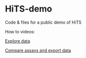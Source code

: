# HiTS-demo
Code &amp; files for a public demo of HiTS

How to videos:

[Explore data](https://drive.google.com/file/d/1n9I-xQOKdFQ1l1JDvVc0RXphrBD-uHCn/view?usp=drive_link)

[Compare assays and export data](https://drive.google.com/file/d/1f6uYSrZYHT711pvsDc6E5JNk58hv5R8Q/view?usp=drive_link)
